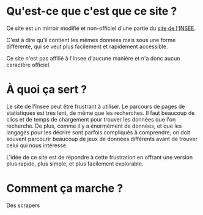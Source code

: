 # Qu'est-ce que c'est que ce site ?

Ce site est un mirroir modifié et non-officiel d'une partie du [site de l'INSEE](https://www.insee.fr).

C'est à dire qu'il contient les mêmes données mais sous une forme différente, qui se veut plus facilement et rapidement accessible.

Ce site n'est pas affilié à l'Insee d'aucune manière et n'a donc aucun caractère officiel.

# À quoi ça sert ?

Le site de l'Insee peut être frustrant à utiliser.
Le parcours de pages de statistiques est très lent, de même que les recherches.
Il faut beaucoup de clics et de temps de chargement pour trouver les données que l'on recherche.
De plus, comme il y a énormément de données, et que les langages pour les décrire sont parfois compliqués à comprendre, on doit souvent parcourir beaucoup de jeux de données différents avant de trouver celui qui nous intéresse.

L'idée de ce site est de répondre à cette frustration en offrant une version plus rapide, plus simple, et plus facilement explorable.

# Comment ça marche ?

Des scrapers